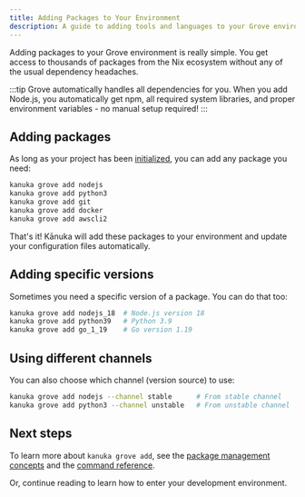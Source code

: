 ```yaml
---
title: Adding Packages to Your Environment
description: A guide to adding tools and languages to your Grove environment using Kānuka.
---
```


Adding packages to your Grove environment is really simple. You get access to thousands of packages from the Nix ecosystem without any of the usual dependency headaches.

:::tip
Grove automatically handles all dependencies for you. When you add Node.js, you automatically get npm, all required system libraries, and proper environment variables - no manual setup required!
:::

## Adding packages

As long as your project has been [initialized](/grove-guides/environment-init), you can add any package you need:

```bash
kanuka grove add nodejs
kanuka grove add python3
kanuka grove add git
kanuka grove add docker
kanuka grove add awscli2
```

That's it! Kānuka will add these packages to your environment and update your configuration files automatically.

## Adding specific versions

Sometimes you need a specific version of a package. You can do that too:

```bash
kanuka grove add nodejs_18  # Node.js version 18
kanuka grove add python39   # Python 3.9
kanuka grove add go_1_19    # Go version 1.19
```

## Using different channels

You can also choose which channel (version source) to use:

```bash
kanuka grove add nodejs --channel stable      # From stable channel
kanuka grove add python3 --channel unstable   # From unstable channel
```

## Next steps

To learn more about `kanuka grove add`, see the [package management concepts](/concepts/grove-packages) and the [command reference](/reference/references).

Or, continue reading to learn how to enter your development environment.